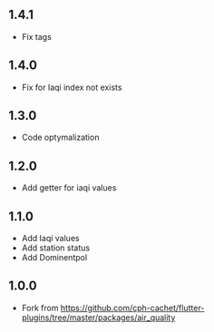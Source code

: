 ## 1.4.1
- Fix tags 
## 1.4.0
- Fix for Iaqi index not exists 
## 1.3.0
- Code optymalization 
## 1.2.0
- Add getter for iaqi values
## 1.1.0
- Add Iaqi values
- Add station status 
- Add Dominentpol

## 1.0.0

- Fork from https://github.com/cph-cachet/flutter-plugins/tree/master/packages/air_quality